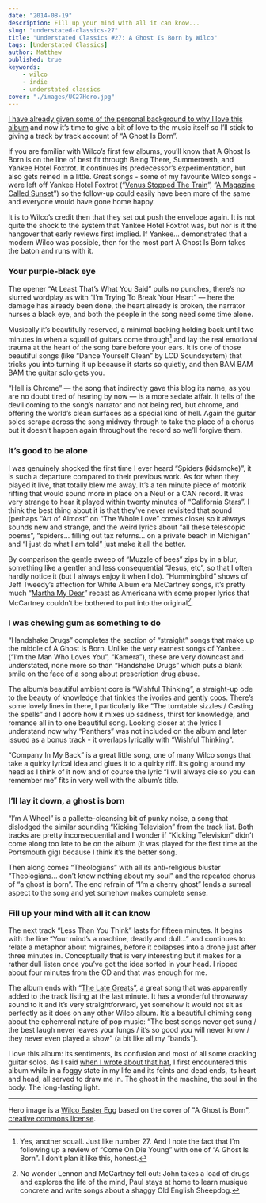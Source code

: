 ```yaml
---
date: "2014-08-19"
description: Fill up your mind with all it can know...
slug: "understated-classics-27" 
title: "Understated Classics #27: A Ghost Is Born by Wilco"
tags: [Understated Classics]
author: Matthew
published: true
keywords:
    - wilco
    - indie
    - understated classics
cover: "./images/UC27Hero.jpg"
---
```


[I have already given some of the personal background to why I love this album](whatever-happened-to-that-hat) and now it’s time to give a bit of love to the music itself so I’ll stick to giving a track by track account of “A Ghost Is Born”.

If you are familiar with Wilco’s first few albums, you’ll know that A Ghost Is Born is on the line of best fit through Being There, Summerteeth, and Yankee Hotel Foxtrot. It continues its predecessor’s experimentation, but also gets reined in a little. Great songs - some of my favourite Wilco songs - were left off Yankee Hotel Foxtrot (“[Venus Stopped The Train](http://www.bemydemon.org/songs/venus.htm)”, “[A Magazine Called Sunset](http://wilcoworld.net/#!/song/a-magazine-called-sunset/)”) so the follow-up could easily have been more of the same and everyone would have gone home happy.

It is to Wilco’s credit then that they set out push the envelope again. It is not quite the shock to the system that Yankee Hotel Foxtrot was, but nor is it the hangover that early reviews first implied. If Yankee… demonstrated that a modern Wilco was possible, then for the most part A Ghost Is Born takes the baton and runs with it.

### Your purple-black eye

The opener “At Least That’s What You Said” pulls no punches, there’s no slurred wordplay as with “I’m Trying To Break Your Heart” — here the damage has already been done, the heart already is broken, the narrator nurses a black eye, and both the people in the song need some time alone.

Musically it’s beautifully reserved, a minimal backing holding back until two minutes in when a squall of guitars come through[^1] and lay the real emotional trauma at the heart of the song bare before your ears. It is one of those beautiful songs (like “Dance Yourself Clean” by LCD Soundsystem) that tricks you into turning it up because it starts so quietly, and then BAM BAM BAM the guitar solo gets you.

“Hell is Chrome” — the song that indirectly gave this blog its name, as you are no doubt tired of hearing by now — is a more sedate affair. It tells of the devil coming to the song’s narrator and not being red, but chrome, and offering the world’s clean surfaces as a special kind of hell. Again the guitar solos scrape across the song midway through to take the place of a chorus but it doesn’t happen again throughout the record so we’ll forgive them.

### It’s good to be alone

I was genuinely shocked the first time I ever heard “Spiders (kidsmoke)”, it is such a departure compared to their previous work. As for when they played it live, that totally blew me away. It’s a ten minute piece of motorik riffing that would sound more in place on a Neu! or a CAN record. It was very strange to hear it played within twenty minutes of “California Stars”. I think the best thing about it is that they’ve never revisited that sound (perhaps “Art of Almost” on “The Whole Love” comes close) so it always sounds new and strange, and the weird lyrics about “all these telescopic poems”, “spiders… filling out tax returns… on a private beach in Michigan” and “I just do what I am told” just make it all the better.

By comparison the gentle sweep of “Muzzle of bees” zips by in a blur, something like a gentler and less consequential “Jesus, etc”, so that I often hardly notice it (but I always enjoy it when I do). “Hummingbird” shows of Jeff Tweedy’s affection for White Album era McCartney songs, it’s pretty much “[Martha My Dear](http://en.wikipedia.org/wiki/Martha_My_Dear)” recast as Americana with some proper lyrics that McCartney couldn’t be bothered to put into the original[^2].

### I was chewing gum as something to do

“Handshake Drugs” completes the section of “straight” songs that make up the middle of A Ghost Is Born. Unlike the very earnest songs of Yankee… (“I’m the Man Who Loves You”, “Kamera”), these are very downcast and understated, none more so than “Handshake Drugs” which puts a blank smile on the face of a song about prescription drug abuse.

The album’s beautiful ambient core is “Wishful Thinking”, a straight-up ode to the beauty of knowledge that tinkles the ivories and gently coos. There’s some lovely lines in there, I particularly like “The turntable sizzles / Casting the spells” and I adore how it mixes up sadness, thirst for knowledge, and romance all in to one beautiful song. Looking closer at the lyrics I understand now why “Panthers” was not included on the album and later issued as a bonus track - it overlaps lyrically with “Wishful Thinking”.

“Company In My Back” is a great little song, one of many Wilco songs that take a quirky lyrical idea and glues it to a quirky riff. It’s going around my head as I think of it now and of course the lyric “I will always die so you can remember me” fits in very well with the album’s title.

### I’ll lay it down, a ghost is born

“I’m A Wheel” is a pallette-cleansing bit of punky noise, a song that dislodged the similar sounding “Kicking Television” from the track list. Both tracks are pretty inconsequential and I wonder if “Kicking Television” didn’t come along too late to be on the album (it was played for the first time at the Portsmouth gig) because I think it’s the better song.

Then along comes “Theologians” with all its anti-religious bluster “Theologians… don’t know nothing about my soul” and the repeated chorus of “a ghost is born”. The end refrain of “I’m a cherry ghost” lends a surreal aspect to the song and yet somehow makes complete sense.

### Fill up your mind with all it can know

The next track “Less Than You Think” lasts for fifteen minutes. It begins with the line “Your mind’s a machine, deadly and dull…” and continues to relate a metaphor about migraines, before it collapses into a drone just after three minutes in. Conceptually that is very interesting but it makes for a rather dull listen once you’ve got the idea sorted in your head. I ripped about four minutes from the CD and that was enough for me.

The album ends with “[The Late Greats](http://wilcoworld.net/#!/song/the-late-greats/)”, a great song that was apparently added to the track listing at the last minute. It has a wonderful throwaway sound to it and it’s very straightforward, yet somehow it would not sit as perfectly as it does on any other Wilco album. It’s a beautiful chiming song about the ephemeral nature of pop music: “The best songs never get sung / the best laugh never leaves your lungs / it’s so good you will never know / they never even played a show” (a bit like all my “bands”).

I love this album: its sentiments, its confusion and most of all some cracking guitar solos. As I said [when I wrote about that hat](whatever-happened-to-that-hat), I first encountered this album while in a foggy state in my life and its feints and dead ends, its heart and head, all served to draw me in. The ghost in the machine, the soul in the body. The long-lasting light.

---

Hero image is a [Wilco Easter Egg](https://flic.kr/p/e4oByj) based on the cover of "A Ghost is Born", [creative commons license](https://creativecommons.org/licenses/by-nc-nd/2.0/).

[^1]: Yes, another squall. Just like number 27. And I note the fact that I’m following up a review of “Come On Die Young” with one of “A Ghost Is Born”. I don’t plan it like this, honest.
[^2]: No wonder Lennon and McCartney fell out: John takes a load of drugs and explores the life of the mind, Paul stays at home to learn musique concrete and write songs about a shaggy Old English Sheepdog.
